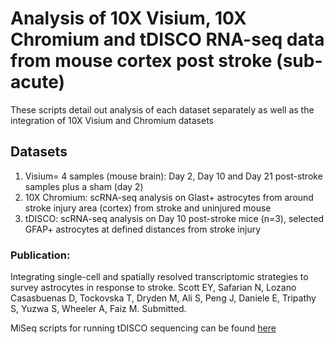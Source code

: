 # Analysis of 10X Visium, 10X Chromium and tDISCO RNA-seq data from mouse cortex post stroke (sub-acute)
These scripts detail out analysis of each dataset separately as well as the integration of 10X Visium and Chromium datasets

## Datasets
1) Visium= 4 samples (mouse brain): Day 2, Day 10 and Day 21 post-stroke samples plus a sham (day 2) 
2) 10X Chromium: scRNA-seq analysis on Glast+ astrocytes from around stroke injury area (cortex) from stroke and uninjured mouse
3) tDISCO: scRNA-seq analysis on Day 10 post-stroke mice (n=3), selected GFAP+ astrocytes at defined distances from stroke injury

### Publication:
Integrating single-cell and spatially resolved transcriptomic strategies to survey astrocytes in response to stroke. Scott EY, Safarian N, Lozano Casasbuenas D, Tockovska T, Dryden M, Ali S, Peng J, Daniele E, Tripathy S, Yuzwa S, Wheeler A, Faiz M. Submitted.

MiSeq scripts for running tDISCO sequencing can be found [here](https://de.cyverse.org/data/ds/iplant/home/eyscott/MiseqScripts?type=folder&resourceId=8691cac2-7f59-11ee-a8fe-90e2ba675364)
